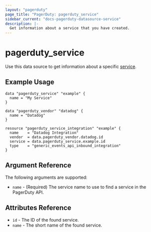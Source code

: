 ```yaml
---
layout: "pagerduty"
page_title: "PagerDuty: pagerduty_service"
sidebar_current: "docs-pagerduty-datasource-service"
description: |-
  Get information about a service that you have created.
---
```


# pagerduty\_service

Use this data source to get information about a specific [service][1].

## Example Usage

```hcl
data "pagerduty_service" "example" {
  name = "My Service"
}

data "pagerduty_vendor" "datadog" {
  name = "Datadog"
}

resource "pagerduty_service_integration" "example" {
  name    = "Datadog Integration"
  vendor  = data.pagerduty_vendor.datadog.id
  service = data.pagerduty_service.example.id
  type    = "generic_events_api_inbound_integration"
}
```

## Argument Reference

The following arguments are supported:

* `name` - (Required) The service name to use to find a service in the PagerDuty API.

## Attributes Reference

* `id` - The ID of the found service.
* `name` - The short name of the found service.

[1]: https://api-reference.pagerduty.com/#!/Services/get_services
